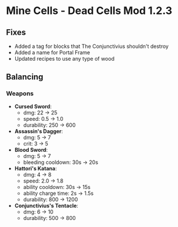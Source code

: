 # Mine Cells - Dead Cells Mod 1.2.3

## Fixes

- Added a tag for blocks that The Conjunctivius shouldn't destroy
- Added a name for Portal Frame
- Updated recipes to use any type of wood


## Balancing

### Weapons

- **Cursed Sword**:
  - dmg: 22 -> 25
  - speed: 0.5 -> 1.0
  - durability: 250 -> 600
- **Assassin's Dagger**: 
  - dmg: 5 -> 7
  - crit: 3 -> 5
- **Blood Sword**: 
  - dmg: 5 -> 7
  - bleeding cooldown: 30s -> 20s
- **Hattori's Katana**: 
  - dmg: 4 -> 8
  - speed: 2.0 -> 1.8
  - ability cooldown: 30s -> 15s
  - ability charge time: 2s -> 1.5s
  - durability: 800 -> 1200
- **Conjunctivius's Tentacle**: 
  - dmg: 6 -> 10
  - durability: 500 -> 800
